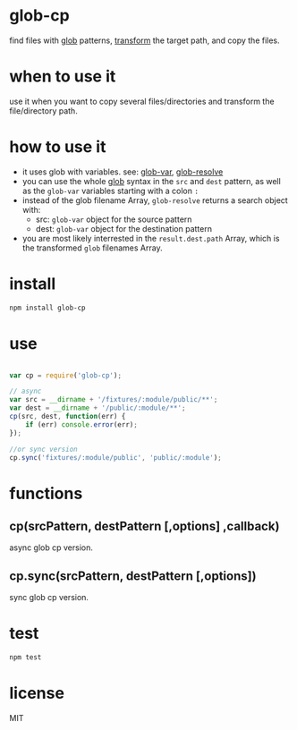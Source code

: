 # glob-cp
find files with [glob](https://github.com/isaacs/node-glob) patterns, [transform](https://github.com/intesso/glob-resolve) the target path, and copy the files.

# when to use it
use it when you want to copy several files/directories and transform the file/directory path.

# how to use it
 - it uses glob with variables. see: [glob-var](https://github.com/intesso/glob-var), [glob-resolve](https://github.com/intesso/glob-resolve)
 - you can use the whole [glob](https://github.com/isaacs/node-glob) syntax in the `src` and `dest` pattern,
   as well as the `glob-var` variables starting with a colon `:`
 - instead of the glob filename Array, `glob-resolve` returns a search object with:
   - src: `glob-var` object for the source pattern
   - dest: `glob-var` object for the destination pattern
 - you are most likely interrested in the `result.dest.path` Array, which is the transformed `glob` filenames Array.

# install

```bash
npm install glob-cp
```

# use
```js

var cp = require('glob-cp');

// async
var src = __dirname + '/fixtures/:module/public/**';
var dest = __dirname + '/public/:module/**';
cp(src, dest, function(err) {
    if (err) console.error(err);
});

```


```js
//or sync version
cp.sync('fixtures/:module/public', 'public/:module');

```

# functions

## cp(srcPattern, destPattern [,options] ,callback)
async glob cp version.

## cp.sync(srcPattern, destPattern [,options])
sync glob cp version.


# test
```bash
npm test
```

# license
MIT



